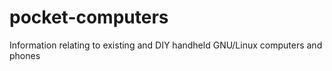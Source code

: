 # pocket-computers
Information relating to existing and DIY handheld GNU/Linux computers and phones 
